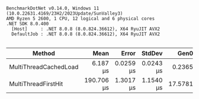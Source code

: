 ```

BenchmarkDotNet v0.14.0, Windows 11 (10.0.22631.4169/23H2/2023Update/SunValley3)
AMD Ryzen 5 2600, 1 CPU, 12 logical and 6 physical cores
.NET SDK 8.0.400
  [Host]     : .NET 8.0.8 (8.0.824.36612), X64 RyuJIT AVX2
  DefaultJob : .NET 8.0.8 (8.0.824.36612), X64 RyuJIT AVX2


```
| Method                | Mean       | Error     | StdDev    | Gen0    | Gen1   | Allocated |
|---------------------- |-----------:|----------:|----------:|--------:|-------:|----------:|
| MultiThreadCachedLoad |   6.187 μs | 0.0259 μs | 0.0243 μs |  0.2365 |      - |    1008 B |
| MultiThreadFirstHit   | 190.706 μs | 1.3017 μs | 1.1540 μs | 17.5781 | 0.4883 |   70822 B |
